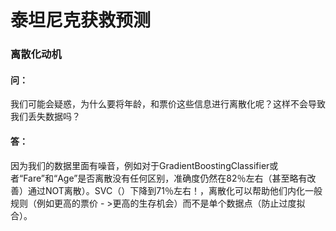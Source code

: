 # 泰坦尼克获救预测

### 离散化动机

#### 问：

我们可能会疑惑，为什么要将年龄，和票价这些信息进行离散化呢？这样不会导致我们丢失数据吗？

#### 答：

因为我们的数据里面有噪音，例如对于GradientBoostingClassifier或者“Fare”和“Age”是否离散没有任何区别，准确度仍然在82％左右（甚至略有改善）通过NOT离散）。SVC（）下降到71％左右！，离散化可以帮助他们内化一般规则（例如更高的票价 - >更高的生存机会）而不是单个数据点（防止过度拟合）。



